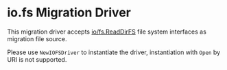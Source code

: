# io.fs Migration Driver

This migration driver accepts [io/fs.ReadDirFS](https://pkg.go.dev/io/fs) file system interfaces as migration file source.

Please use `NewIOFSDriver` to instantiate the driver, instantiation with `Open` by URI is not supported.